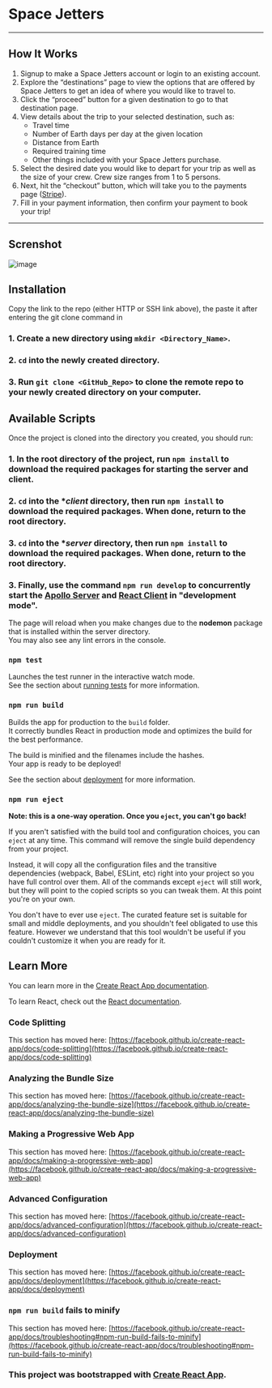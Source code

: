 # Space Jetters

---

## How It Works

1. Signup to make a Space Jetters account or login to an existing account.
2. Explore the “destinations” page to view the options that are offered by Space Jetters to get an idea of where you would like to travel to.
3. Click the “proceed” button for a given destination to go to that destination page.
4. View details about the trip to your selected destination, such as:
    - Travel time
    - Number of Earth days per day at the given location
    - Distance from Earth
    - Required training time
    - Other things included with your Space Jetters purchase.
5. Select the desired date you would like to depart for your trip as well as the size of your crew. Crew size ranges from 1 to 5 persons.
6. Next, hit the “checkout” button, which will take you to the payments page ([Stripe](https://stripe.com/en-gb-ca)).
7. Fill in your payment information, then confirm your payment to book your trip!

---

## Screnshot
![image](https://user-images.githubusercontent.com/78193249/181665348-2bff0dc8-1b50-4dd4-ad0e-8f7e4c4f693f.png)

## Installation

Copy the link to the repo (either HTTP or SSH link above), the paste it after entering the git clone command in 

### 1. Create a new directory using `mkdir <Directory_Name>`.
### 2. `cd` into the newly created directory.
### 3. Run `git clone <GitHub_Repo>` to clone the remote repo to your newly created directory on your computer. 

## Available Scripts

Once the project is cloned into the directory you created, you should run:

### 1. In the root directory of the project, run `npm install` to download the required packages for starting the server and client.

### 2. `cd` into the **client* directory, then run `npm install` to download the required packages. When done, return to the root directory.

### 3. `cd` into the **server* directory, then run `npm install` to download the required packages. When done, return to the root directory.

### 3. Finally, use the command `npm run develop` to concurrently start the [Apollo Server](https://www.apollographql.com/docs/apollo-server/) and [React Client](https://reactjs.org/) in "development mode".

The page will reload when you make changes due to the **nodemon** package that is installed within the server directory.\
You may also see any lint errors in the console.

### `npm test`

Launches the test runner in the interactive watch mode.\
See the section about [running tests](https://facebook.github.io/create-react-app/docs/running-tests) for more information.

### `npm run build`

Builds the app for production to the `build` folder.\
It correctly bundles React in production mode and optimizes the build for the best performance.

The build is minified and the filenames include the hashes.\
Your app is ready to be deployed!

See the section about [deployment](https://facebook.github.io/create-react-app/docs/deployment) for more information.

### `npm run eject`

**Note: this is a one-way operation. Once you `eject`, you can't go back!**

If you aren't satisfied with the build tool and configuration choices, you can `eject` at any time. This command will remove the single build dependency from your project.

Instead, it will copy all the configuration files and the transitive dependencies (webpack, Babel, ESLint, etc) right into your project so you have full control over them. All of the commands except `eject` will still work, but they will point to the copied scripts so you can tweak them. At this point you're on your own.

You don't have to ever use `eject`. The curated feature set is suitable for small and middle deployments, and you shouldn't feel obligated to use this feature. However we understand that this tool wouldn't be useful if you couldn't customize it when you are ready for it.

## Learn More

You can learn more in the [Create React App documentation](https://facebook.github.io/create-react-app/docs/getting-started).

To learn React, check out the [React documentation](https://reactjs.org/).

### Code Splitting

This section has moved here: [https://facebook.github.io/create-react-app/docs/code-splitting](https://facebook.github.io/create-react-app/docs/code-splitting)

### Analyzing the Bundle Size

This section has moved here: [https://facebook.github.io/create-react-app/docs/analyzing-the-bundle-size](https://facebook.github.io/create-react-app/docs/analyzing-the-bundle-size)

### Making a Progressive Web App

This section has moved here: [https://facebook.github.io/create-react-app/docs/making-a-progressive-web-app](https://facebook.github.io/create-react-app/docs/making-a-progressive-web-app)

### Advanced Configuration

This section has moved here: [https://facebook.github.io/create-react-app/docs/advanced-configuration](https://facebook.github.io/create-react-app/docs/advanced-configuration)

### Deployment

This section has moved here: [https://facebook.github.io/create-react-app/docs/deployment](https://facebook.github.io/create-react-app/docs/deployment)

### `npm run build` fails to minify

This section has moved here: [https://facebook.github.io/create-react-app/docs/troubleshooting#npm-run-build-fails-to-minify](https://facebook.github.io/create-react-app/docs/troubleshooting#npm-run-build-fails-to-minify)


### This project was bootstrapped with [Create React App](https://github.com/facebook/create-react-app).
